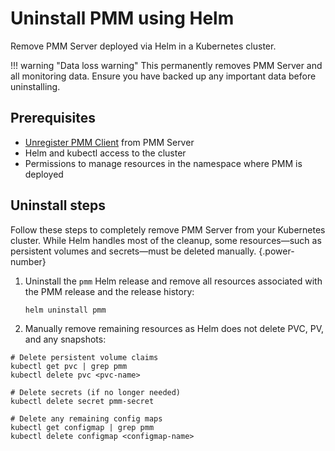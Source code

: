 # Uninstall PMM using Helm

Remove PMM Server deployed via Helm in a Kubernetes cluster.

!!! warning "Data loss warning"
    This permanently removes PMM Server and all monitoring data. Ensure you have backed up any important data before uninstalling.

## Prerequisites

- [Unregister PMM Client](unregister_client.md) from PMM Server
- Helm and kubectl access to the cluster
- Permissions to manage resources in the namespace where PMM is deployed

## Uninstall steps

Follow these steps to completely remove PMM Server from your Kubernetes cluster. While Helm handles most of the cleanup, some resources—such as persistent volumes and secrets—must be deleted manually.
{.power-number}

1. Uninstall the `pmm` Helm release and remove all resources associated with the PMM release and the release history:

    ```sh
    helm uninstall pmm
    ```

2. Manually remove remaining resources as Helm does not delete PVC, PV, and any snapshots: 

```
# Delete persistent volume claims
kubectl get pvc | grep pmm
kubectl delete pvc <pvc-name>

# Delete secrets (if no longer needed)
kubectl delete secret pmm-secret

# Delete any remaining config maps
kubectl get configmap | grep pmm
kubectl delete configmap <configmap-name>
```